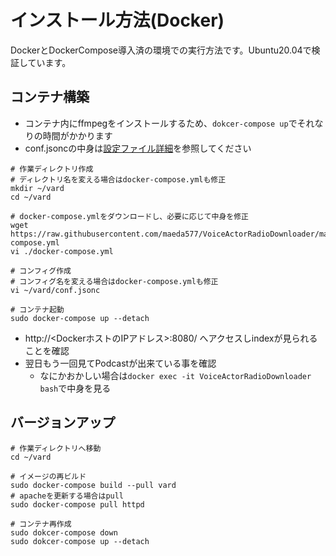 # インストール方法(Docker)

DockerとDockerCompose導入済の環境での実行方法です。Ubuntu20.04で検証しています。

## コンテナ構築
* コンテナ内にffmpegをインストールするため、`dokcer-compose up`でそれなりの時間がかかります
* conf.jsoncの中身は[設定ファイル詳細](./conf.md)を参照してください

``` shell
# 作業ディレクトリ作成
# ディレクトリ名を変える場合はdocker-compose.ymlも修正
mkdir ~/vard
cd ~/vard

# docker-compose.ymlをダウンロードし、必要に応じて中身を修正
wget https://raw.githubusercontent.com/maeda577/VoiceActorRadioDownloader/main/docker/docker-compose.yml
vi ./docker-compose.yml

# コンフィグ作成
# コンフィグ名を変える場合はdocker-compose.ymlも修正
vi ~/vard/conf.jsonc

# コンテナ起動
sudo docker-compose up --detach
```

* http://<DockerホストのIPアドレス>:8080/ へアクセスしindexが見られることを確認
* 翌日もう一回見てPodcastが出来ている事を確認
    * なにかおかしい場合は`docker exec -it VoiceActorRadioDownloader bash`で中身を見る

## バージョンアップ

``` shell
# 作業ディレクトリへ移動
cd ~/vard

# イメージの再ビルド
sudo docker-compose build --pull vard
# apacheを更新する場合はpull
sudo docker-compose pull httpd

# コンテナ再作成
sudo dokcer-compose down
sudo dokcer-compose up --detach
```
